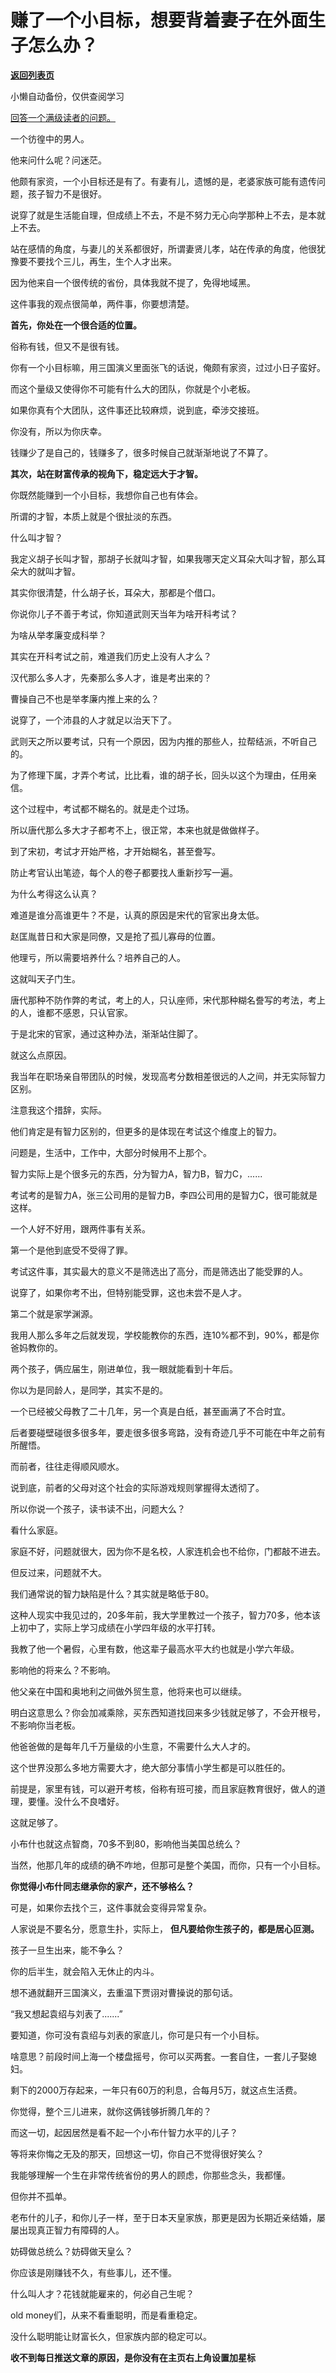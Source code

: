 # 赚了一个小目标，想要背着妻子在外面生子怎么办？

[**返回列表页**](/gzh/记忆承载3)

小懒自动备份，仅供查阅学习

[回答一个满级读者的问题。](http://mp.weixin.qq.com/s?__biz=Mzg4MTg2MzU3Mg==&mid=2247484337&idx=1&sn=38e40942ce7c4b76cfb2d2c9bd377f85&chksm=cf5e3d4af829b45c148ee36cbd8ad43f74fa70af9de1a306b5633bfc583e8ce23d2e7c5b1266&scene=21#wechat_redirect)  

一个彷徨中的男人。

他来问什么呢？问迷茫。

他颇有家资，一个小目标还是有了。有妻有儿，遗憾的是，老婆家族可能有遗传问题，孩子智力不是很好。  

说穿了就是生活能自理，但成绩上不去，不是不努力无心向学那种上不去，是本就上不去。  

站在感情的角度，与妻儿的关系都很好，所谓妻贤儿孝，站在传承的角度，他很犹豫要不要找个三儿，再生，生个人才出来。  

因为他来自一个很传统的省份，具体我就不提了，免得地域黑。  

这件事我的观点很简单，两件事，你要想清楚。

 **首先，你处在一个很合适的位置。**

俗称有钱，但又不是很有钱。

你有一个小目标嘛，用三国演义里面张飞的话说，俺颇有家资，过过小日子蛮好。  

而这个量级又使得你不可能有什么大的团队，你就是个小老板。  

如果你真有个大团队，这件事还比较麻烦，说到底，牵涉交接班。  

你没有，所以为你庆幸。

钱赚少了是自己的，钱赚多了，很多时候自己就渐渐地说了不算了。

 **其次，站在财富传承的视角下，稳定远大于才智。**  

你既然能赚到一个小目标，我想你自己也有体会。

所谓的才智，本质上就是个很扯淡的东西。  

什么叫才智？

我定义胡子长叫才智，那胡子长就叫才智，如果我哪天定义耳朵大叫才智，那么耳朵大的就叫才智。  

其实你很清楚，什么胡子长，耳朵大，那都是个借口。

你说你儿子不善于考试，你知道武则天当年为啥开科考试？  

为啥从举孝廉变成科举？  

其实在开科考试之前，难道我们历史上没有人才么？  

汉代那么多人才，先秦那么多人才，谁是考出来的？  

曹操自己不也是举孝廉内推上来的么？  

说穿了，一个沛县的人才就足以治天下了。  

武则天之所以要考试，只有一个原因，因为内推的那些人，拉帮结派，不听自己的。

为了修理下属，才弄个考试，比比看，谁的胡子长，回头以这个为理由，任用亲信。

这个过程中，考试都不糊名的。就是走个过场。

所以唐代那么多大才子都考不上，很正常，本来也就是做做样子。  

到了宋初，考试才开始严格，才开始糊名，甚至誊写。  

防止考官认出笔迹，每个人的卷子都要找人重新抄写一遍。

为什么考得这么认真？  

难道是谁分高谁更牛？不是，认真的原因是宋代的官家出身太低。  

赵匡胤昔日和大家是同僚，又是抢了孤儿寡母的位置。  

他理亏，所以需要培养什么？培养自己的人。  

这就叫天子门生。  

唐代那种不防作弊的考试，考上的人，只认座师，宋代那种糊名誊写的考法，考上的人，谁都不感恩，只认官家。  

于是北宋的官家，通过这种办法，渐渐站住脚了。  

就这么点原因。  

我当年在职场亲自带团队的时候，发现高考分数相差很远的人之间，并无实际智力区别。  

注意我这个措辞，实际。  

他们肯定是有智力区别的，但更多的是体现在考试这个维度上的智力。  

问题是，生活中，工作中，大部分时候用不上那个。

智力实际上是个很多元的东西，分为智力A，智力B，智力C，......

考试考的是智力A，张三公司用的是智力B，李四公司用的是智力C，很可能就是这样。

一个人好不好用，跟两件事有关系。  

第一个是他到底受不受得了罪。  

考试这件事，其实最大的意义不是筛选出了高分，而是筛选出了能受罪的人。  

说穿了，如果你考不出，但特别能受罪，这也未尝不是人才。  

第二个就是家学渊源。  

我用人那么多年之后就发现，学校能教你的东西，连10%都不到，90%，都是你爸妈教你的。  

两个孩子，俩应届生，刚进单位，我一眼就能看到十年后。  

你以为是同龄人，是同学，其实不是的。  

一个已经被父母教了二十几年，另一个真是白纸，甚至画满了不合时宜。

后者要碰壁碰很多很多年，要走很多很多弯路，没有奇迹几乎不可能在中年之前有所醒悟。

而前者，往往走得顺风顺水。

说到底，前者的父母对这个社会的实际游戏规则掌握得太透彻了。  

所以你说一个孩子，读书读不出，问题大么？  

看什么家庭。

家庭不好，问题就很大，因为你不是名校，人家连机会也不给你，门都敲不进去。

但反过来，问题就不大。

我们通常说的智力缺陷是什么？其实就是略低于80。  

这种人现实中我见过的，20多年前，我大学里教过一个孩子，智力70多，他本该上初中了，实际上学习成绩在小学四年级的水平打转。  

我教了他一个暑假，心里有数，他这辈子最高水平大约也就是小学六年级。  

影响他的将来么？不影响。  

他父亲在中国和奥地利之间做外贸生意，他将来也可以继续。

明白这意思么？你会加减乘除，买东西知道找回来多少钱就足够了，不会开根号，不影响你当老板。

他爸爸做的是每年几千万量级的小生意，不需要什么大人才的。  

这个世界没那么多地方需要大才，绝大部分事情小学生都是可以胜任的。

前提是，家里有钱，可以避开考核，俗称有班可接，而且家庭教育很好，做人的道理，要懂。没什么不良嗜好。

这就足够了。

小布什也就这点智商，70多不到80，影响他当美国总统么？  

当然，他那几年的成绩的确不咋地，但那可是整个美国，而你，只有一个小目标。

 **你觉得小布什同志继承你的家产，还不够格么？**  

可是，如果你去找个三，这件事就会变得异常复杂。  

人家说是不要名分，愿意生扑，实际上， **但凡要给你生孩子的，都是居心叵测。**  

孩子一旦生出来，能不争么？  

你的后半生，就会陷入无休止的内斗。  

想不通就翻开三国演义，去重温下贾诩对曹操说的那句话。  

“我又想起袁绍与刘表了.......”

要知道，你可没有袁绍与刘表的家底儿，你可是只有一个小目标。  

啥意思？前段时间上海一个楼盘摇号，你可以买两套。一套自住，一套儿子娶媳妇。

剩下的2000万存起来，一年只有60万的利息，合每月5万，就这点生活费。

你觉得，整个三儿进来，就你这俩钱够折腾几年的？

而这一切，起因居然是看不起一个小布什智力水平的儿子？  

等将来你悔之无及的那天，回想这一切，你自己不觉得很好笑么？  

我能够理解一个生在非常传统省份的男人的顾虑，你那些念头，我都懂。  

但你并不孤单。

老布什的儿子，和你儿子一样，至于日本天皇家族，那更是因为长期近亲结婚，屡屡出现真正智力有障碍的人。  

妨碍做总统么？妨碍做天皇么？

你应该是刚赚钱不久，有些事儿，还不懂。  

什么叫人才？花钱就能雇来的，何必自己生呢？

old money们，从来不看重聪明，而是看重稳定。  

没什么聪明能让财富长久，但家族内部的稳定可以。

 **收不到每日推送文章的原因，是你没有在主页右上角设置加星标**


